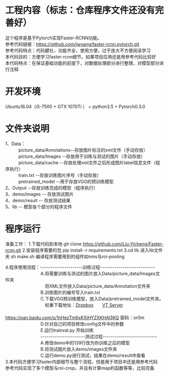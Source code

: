 # 工程内容（标志：仓库程序文件还没有完善好）    
这个程序是基于Pytorch实现Faster-RCNN功能。    
参考代码链接：https://github.com/jwyang/faster-rcnn.pytorch.git    
参考代码特点：代码健壮，功能齐全，使用方便，过于庞大不方便阅读学习   
本代码目的：方便学习faster-rcnn细节，如果项目应用还是用参考代码比较好   
本代码特点：在保证基础功能的前提下，对数据处理部分进行整理，对模型部分进行注释    

# 开发环境  
Ubuntu16.04（i5-7500 + GTX 1070Ti ） + python3.5 + Pytorch0.3.0    

# 文件夹说明
1、Data：   
　　　picture_data/Annotations--存放图片标注的xml文件（手动存放）   
　　　picture_data/Images --存放用于训练与测试的图片（手动存放）   
　　　picture_data/cache --存放处理xml文件之后形成图片label信息文件（程序执行）   
　　　train.txt --存放训练图片序号（手动存放）  
　　　pretrained_model --用于存放VGG的预训练模型  
2、Output --存放训练完成的模型（程序执行）   
3、demo/images  -- 存放测试图片  
4、demo/result  -- 存放测试结果  
5、lib -- 模型各个部分的程序文件  

# 程序运行
准备工作：
1.下载代码到本地 git clone https://github.com/Liu-Yicheng/Faster-rcnn.git
2.安装程序需要的包 pip install -r requirements.txt
3.cd lib 进入lib文件夹
  sh make.sh 编译程序需要用到的组件如nms与roi-pooling
  
4.程序使用流程：---------------------训练过程---------------------------  
　　　　　　　　A.将需要训练与测试的图片放入Data/picture_data/Images文件夹   
　　　　　　　　　将XML文件放入Data/picture_data/Annotation文件夹  
　　　　　　　　B.训练图片的编号写入train.txt  
　　　　　　　　C.下载VGG预训练模型，放入Data/pretrained_model文件夹。  
　　　　　　　　　权重下载地址：[Dropbox](https://www.dropbox.com/s/s3brpk0bdq60nyb/vgg16_caffe.pth?dl=0)　　[VT Server](https://filebox.ece.vt.edu/~jw2yang/faster-rcnn/pretrained-base-models/vgg16_caffe.pth)  
　　　　　　　　　　　　　　　　https://pan.baidu.com/s/1nHezTm6xKXjHYZXKHAl3KQ  密码：or0m  
　　　　　　　　D.针对自己的项目修改config文件中的参数  
　　　　　　　　E.运行trainval.py 开始训练  
　　　　　　　　----------------------测试过程---------------------------  
　　　　　　　　A.修改demo中的139行改为你训练之后的模型  
　　　　　　　　B.将测试图片放入demo/images文件夹  
　　　　　　　　C.运行demo.py进行测试，结果在demo/result中查看  
3.本代码方便学习faster内部细节与整个流程，但是用于项目中还是用参考代码  
  参考代码实现了多个模型与roi-crop，并且有计算map的函数等等，比较完备   
	
				
				


